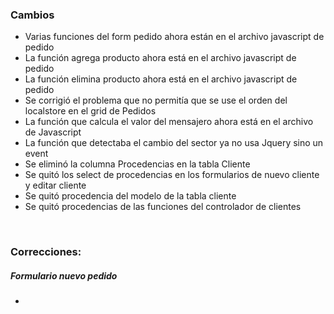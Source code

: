 <h3>Cambios</h3>
<ul>
    <li>Varias funciones del form pedido ahora están en el archivo javascript de pedido</li>
    <li>La función agrega producto ahora está en el archivo javascript de pedido</li>
    <li>La función elimina producto ahora está en el archivo javascript de pedido</li>
    <li>Se corrigió el problema que no permitía que se use el orden del localstore en el grid de Pedidos</li>
    <li>La función que calcula el valor del mensajero ahora está en el archivo de Javascript</li>
    <li>La función que detectaba el cambio del sector ya no usa Jquery sino un event</li>
    <li>Se eliminó la columna Procedencias en la tabla Cliente</li>
    <li>Se quitó los select de procedencias en los formularios de nuevo cliente y editar cliente</li>
    <li>Se quitó procedencia del modelo de la tabla cliente</li>
    <li>Se quitó procedencias de las funciones del controlador de clientes</li>
</ul>

</br>

<h3>Correcciones:</h3>

<h5>Formulario nuevo pedido</h5>
<ul>
    <li></li>

</ul>